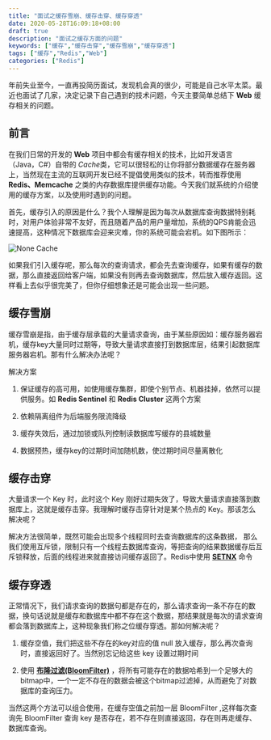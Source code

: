 ```yaml
---
title: "面试之缓存雪崩、缓存击穿、缓存穿透"
date: 2020-05-28T16:09:18+08:00
draft: true
description: "面试之缓存方面的问题"
keywords: ["缓存","缓存击穿","缓存雪崩","缓存穿透"]
tags: ["缓存","Redis","Web"]
categories: ["Redis"]
---
```

年前失业至今，一直再投简历面试，发现机会真的很少，可能是自己水平太菜。最近也面试了几家，决定记录下自己遇到的技术问题，今天主要简单总结下 **Web** 缓存相关的问题。
<!--more-->
## 前言

在我们日常的开发的 **Web** 项目中都会有缓存相关的技术，比如开发语言（Java，C#）自带的 *Cache*类，它可以很轻松的让你将部分数据缓存在服务器上，当然现在主流的互联网开发已经不提倡使用类似的技术，转而推荐使用 **Redis、Memcache** 之类的内存数据库提供缓存功能。今天我们就系统的介绍使用的缓存方案，以及使用时遇到的问题。

首先，缓存引入的原因是什么？我个人理解是因为每次从数据库查询数据特别耗时，对用户体验非常不友好，而且随着产品的用户量增加，系统的QPS肯能会迅速提高，这种情况下数据库会迎来灾难，你的系统可能会宕机。如下图所示：

![None Cache](/media/Redis_cache_issuses.png)

如果我们引入缓存呢，那么每次的查询请求，都会先去查询缓存，如果有缓存的数据，那么直接返回给客户端，如果没有则再去查询数据库，然后放入缓存返回。这样看上去似乎很完美了，但你仔细想象还是可能会出现一些问题。

## 缓存雪崩

缓存雪崩是指，由于缓存层承载的大量请求查询，由于某些原因如：缓存服务器宕机，缓存key大量同时过期等，导致大量请求直接打到数据库层，结果引起数据库服务器宕机。那有什么解决办法呢？

解决方案

1. 保证缓存的高可用，如使用缓存集群，即使个别节点、机器挂掉，依然可以提供服务。如 **Redis Sentinel** 和 **Redis Cluster** 这两个方案

2. 依赖隔离组件为后端服务限流降级

3. 缓存失效后，通过加锁或队列控制读数据库写缓存的县城数量

4. 数据预热，缓存key的过期时间加随机数，使过期时间尽量离散化

## 缓存击穿

大量请求一个 Key 时，此时这个 Key 刚好过期失效了，导致大量请求直接落到数据库上，这就是缓存击穿。我理解时缓存击穿针对是某个热点的 Key。那该怎么解决呢？

解决方法很简单，既然可能会出现多个线程同时去查询数据库的这条数据， 那么我们使用互斥锁，限制只有一个线程去数据库查询，等把查询的结果数据缓存后互斥锁释放，后面的线程进来就直接访问缓存返回了。Redis中使用 **[SETNX](https://redis.io/commands/setnx)** 命令

## 缓存穿透

正常情况下，我们请求查询的数据句都是存在的，那么请求查询一条不存在的数据，换句话说就是缓存和数据库中都不存在这个数据，那结果就是每次的请求查询都会落到数据库上，这种现象我们称之位缓存穿透。那如何解决呢？

1. 缓存空值，我们把这些不存在的key对应的值 null 放入缓存，那么再次查询时，直接返回好了。当然别忘记给这些 key 设置过期时间

2. 使用 **[布隆过滤(BloomFilter)](https://en.wikipedia.org/wiki/Bloom_filter)** ，将所有可能存在的数据哈希到一个足够大的bitmap中，一个一定不存在的数据会被这个bitmap过滤掉，从而避免了对数据库的查询压力。

当然这两个方法可以组合使用，在缓存空值之前加一层 BloomFilter ,这样每次查询先 BloomFilter 查询 key 是否存在，若不存在则直接返回，存在则再走缓存、数据库查询。
